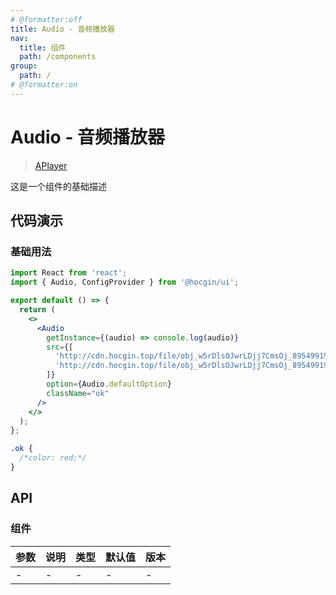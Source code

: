 ```yaml
---
# @formatter:off
title: Audio - 音频播放器
nav:
  title: 组件
  path: /components
group:
  path: /
# @formatter:on
---
```


# Audio - 音频播放器

> [APlayer](https://aplayer.js.org/#/zh-Hans/)

这是一个组件的基础描述

## 代码演示

### 基础用法

```jsx
import React from 'react';
import { Audio, ConfigProvider } from '@hocgin/ui';

export default () => {
  return (
    <>
      <Audio
        getInstance={(audio) => console.log(audio)}
        src={[
          'http://cdn.hocgin.top/file/obj_w5rDlsOJwrLDjj7CmsOj_8954991913_e1af_5c28_d2de_1962f4d1c90ceae1463ca2767ea821ae.m4a',
          'http://cdn.hocgin.top/file/obj_w5rDlsOJwrLDjj7CmsOj_8954991913_e1af_5c28_d2de_1962f4d1c90ceae1463ca2767ea821ae.m4a',
        ]}
        option={Audio.defaultOption}
        className="ok"
      />
    </>
  );
};
```

```css
.ok {
  /*color: red;*/
}
```

## API

### 组件

| 参数 | 说明 | 类型 | 默认值 | 版本 |
| ---- | ---- | ---- | ------ | ---- |
| -    | -    | -    | -      | -    |
